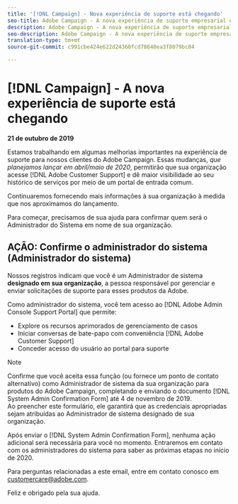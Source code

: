 ```yaml
---
title: '[!DNL Campaign] - Nova experiência de suporte está chegando'
seo-title: Adobe Campaign - A nova experiência de suporte empresarial está sendo lançada
description: Adobe Campaign - A nova experiência de suporte empresarial está sendo lançada
seo-description: Adobe Campaign - A nova experiência de suporte empresarial está sendo lançada
translation-type: tm+mt
source-git-commit: c991cbe424e622d24360fcd78640ea3f8079bc84

---
```



# [!DNL Campaign] - A nova experiência de suporte está chegando

**21 de outubro de 2019**

Estamos trabalhando em algumas melhorias importantes na experiência de suporte para nossos clientes do Adobe Campaign. Essas mudanças, *que planejamos lançar em abril/maio de 2020*, permitirão que sua organização acesse [!DNL Adobe Customer Support] e dê maior visibilidade ao seu histórico de serviços por meio de um portal de entrada comum.

Continuaremos fornecendo mais informações à sua organização à medida que nos aproximamos do lançamento.

Para começar, precisamos de sua ajuda para confirmar quem será o Administrador do Sistema em nome de sua organização.

## AÇÃO: Confirme o administrador do sistema (Administrador do sistema)

Nossos registros indicam que você é um Administrador de sistema **designado em sua organização**, a pessoa responsável por gerenciar e enviar solicitações de suporte para esses produtos da Adobe.

Como administrador do sistema, você tem acesso ao [!DNL Adobe Admin Console Support Portal] que permite:

* Explore os recursos aprimorados de gerenciamento de casos
* Iniciar conversas de bate-papo com conveniência [!DNL Adobe Customer Support]
* Conceder acesso do usuário ao portal para suporte

>[!NOTE]
>Confirme que você aceita essa função (ou fornece um ponto de contato alternativo) como Administrador de sistema da sua organização para produtos do Adobe Campaign, completando e enviando o documento [!DNL System Admin Confirmation Form] até 4 de novembro de 2019.\
>Ao preencher este formulário, ele garantirá que as credenciais apropriadas sejam atribuídas ao Administrador de sistema designado de sua organização.

Após enviar o [!DNL System Admin Confirmation Form], nenhuma ação adicional será necessária para você no momento.  Entraremos em contato com os administradores do sistema para saber as próximas etapas no início de 2020.

Para perguntas relacionadas a este email, entre em contato conosco em customercare@adobe.com.

Feliz e obrigado pela sua ajuda.

